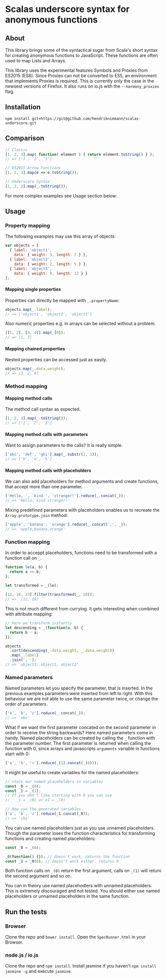 # Scalas underscore syntax for anonymous functions

## About

This library brings some of the syntactical sugar from Scala's short syntax for creating anonymous functions to JavaScript. These functions are often used to map Lists and Arrays.

This library uses the experimental features Symbols and Proxies from ES2015 (ES6). Since Proxies can not be converted to ES5, an environment that implements Proxies is required. This is currently only the case in the newsest versions of Firefox. It also runs on io.js with the `--harmony_proxies` flag.

## Installation

```
npm install git+https://git@github.com/hendrikniemann/scalas-underscore.git
```

## Comparison

```javascript
// Classic
[1, 2, 3].map( function( element ) { return element.toString() } );
// => ['1', '2', '3']

// ES2015 Arrow Functions
[1, 2, 3].map(e => e.toString());

// Underscore Syntax
[1, 2, 3].map(_.toString());
```

For more complex examples see Usage section below:

## Usage

### Property mapping

The following examples may use this array of objects:

```javascript
var objects = [
  { label: 'object1',
    data: { weight: 3, length: 7 } },
  { label: 'object2',
    data: { weight: 2, length: 5 } },
  { label: 'object3',
    data: { weight: 9, length: 12 } }
];
```

#### Mapping single properties

Properties can directly be mapped with `_.propertyName`:

```javascript
objects.map(_.label);
// => ['object1', 'object2', 'object3']
```

Also numeric properties e.g. in arrays can be selected without a problem.

```javascript
[[1, 2], [3, 4]].map(_[0]);
// => [1, 3]
```

#### Mapping chained properties

Nested properties can be accessed just as easily.

```javascript
objects.map(_.data.weight);
// => [3, 2, 9]
```

### Method mapping

#### Mapping method calls

The method call syntax as expected.

```javascript
[1, 2, 3].map(_.toString());
// => ['1', '2', '3']
```

#### Mapping method calls with parameters

Want to assign parameters to the calls? It is really simple.

```javascript
['abc', 'def', 'ghi'].map(_.substr(1, 1));
// => ['b', 'e', 'h']
```

#### Mapping method calls with placeholders

We can also add placeholders for method arguments and create functions, that accept more than one parameter.

```javascript
['Hello, ', 'kind ', 'stranger!'].reduce(_.concat(_));
// => 'Hello, kind stranger!'
```

Mixing predefined parameters with placeholders enables us to recreate the `Array.prototype.join` method:

```javascript
['apple', 'banana', 'orange'].reduce(_.concat(',', _));
// => 'apple,banana,orange'
```

### Function mapping

In order to acceppt placeholders, functions need to be transformed with a function call on `_`.

```javascript
function le(a, b) {
  return a <= b;
};

let transformed = _(le);
 
[12, 16, 23].filter(transformed(_, 20));
// =>  [12, 16]
```

This is not much different from currying. It gets interesting when combined with attribute mapping:

```javascript
// here we transform instantly
let descending = _(function(a, b) {
  return b - a;
});

objects
  .sort(descending(_.data.weight, _.data.weight))
  .map(_.label)
  .join(', ');
// => 'object3, object1, object2'
```

### Named parameters

Named parameters let you specify the parameter, that is inserted. In the previous examples parameters were inserted from left to right. With this behaviour we are not able to use the same parameter twice, or change the order of parameters. 

```javascript
['a', 'b', 'c'].reduce(_.concat(_));
// => 'abc'
```

What if we want the first parameter concated on the second parameter in order to receive the string backwards? Here named parameters come in handy. Named placeholders can be created by calling the `_` function with the parameter number. The first parameter is returned when calling the function with 0, since arrays and javascripts `arguments` variable in functions start with 0:

```javascript
['a', 'b', 'c'].reduce(_(1).concat(_(0)));
```

It might be useful to create variables for the named placeholders:

```javascript
// store our named placeholders in variables
const _0 = _(0);
const _1 = _(1);
// If you don't like starting with 0 you can use
//   _1 = _(0) or x1 = _(0)

// Now use the generated variables
['a', 'b', 'c'].reduce(_1.concat(_0));
// => 'cba'
```

You can use named placeholders just as you use unnamed placeholders. Though the parameter loses the function characteristics for transforming functions and creating named placeholders:

```javascript
const _0 = _(0);

_0(function() {}); // doesn't work, returns the function
const _1 = _0(0); // doesn't work either, returns 0
```

Both function calls on `_(0)` return the first argument, calls on `_(1)` will return the second argument and so on.

You can in theory use named placehodlers with unnamed placeholders. This is extremely discouraged and not tested. You should either use named placeholders or unnamed placeholders in the same function.

## Run the tests

### Browser

Clone the repo and `bower install`. Open the `SpecRunner.html` in your Browser.

### node.js / io.js

Clone the repo and `npm install`. Install jasmine if you haven't `npm install jasmine -g` and execute `jasmine`.